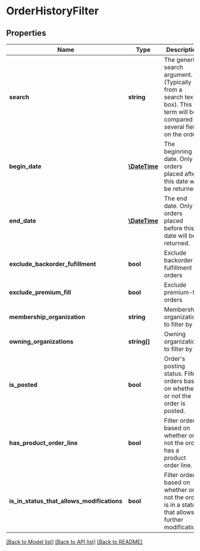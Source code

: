 # OrderHistoryFilter

## Properties
Name | Type | Description | Notes
------------ | ------------- | ------------- | -------------
**search** | **string** | The generic search argument. (Typically from a search text box). This term will be compared to several   fields on the order. | [optional] 
**begin_date** | [**\DateTime**](\DateTime.md) | The beginning date. Only orders placed after this date will be returned. | [optional] 
**end_date** | [**\DateTime**](\DateTime.md) | The end date. Only orders placed before this date will be returned. | [optional] 
**exclude_backorder_fufillment** | **bool** | Exclude backorder-fulfillment orders | [optional] 
**exclude_premium_fill** | **bool** | Exclude premium-fill orders | [optional] 
**membership_organization** | **string** | Membership organization to filter by | [optional] 
**owning_organizations** | **string[]** | Owning organizations to filter by | [optional] 
**is_posted** | **bool** | Order&#39;s posting status. Filter orders based on whether or not  the order is posted. | [optional] 
**has_product_order_line** | **bool** | Filter orders based on whether or not the order has   a product order line. | [optional] 
**is_in_status_that_allows_modifications** | **bool** | Filter orders based on whether or not the order  is in a status that allows further modification | [optional] 

[[Back to Model list]](../README.md#documentation-for-models) [[Back to API list]](../README.md#documentation-for-api-endpoints) [[Back to README]](../README.md)



